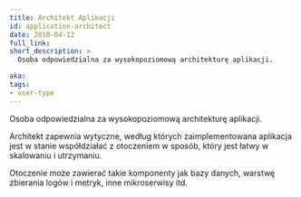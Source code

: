 ```yaml
---
title: Architekt Aplikacji
id: application-architect
date: 2018-04-12
full_link: 
short_description: >
  Osoba odpowiedzialna za wysokopoziomową architekturę aplikacji.

aka: 
tags:
- user-type
---
```

Osoba odpowiedzialna za wysokopoziomową architekturę aplikacji.

<!--more-->

Architekt zapewnia wytyczne, według których zaimplementowana aplikacja jest w stanie współdziałać z otoczeniem w sposób, który jest łatwy w skalowaniu i utrzymaniu.

Otoczenie może zawierać takie komponenty jak bazy danych, warstwę zbierania logów i metryk, inne mikroserwisy itd.
